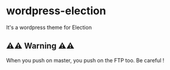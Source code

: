 # wordpress-election
It's a wordpress theme for Election

## ⚠️⚠️ Warning ⚠️⚠️
When you push on master, you push on the FTP too. Be careful !

